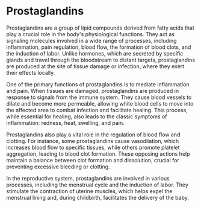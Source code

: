 [//]: # (source: gpt-40)

# Prostaglandins

Prostaglandins are a group of lipid compounds derived from fatty acids that play a crucial role in the body's physiological functions. They act as signaling molecules involved in a wide range of processes, including inflammation, pain regulation, blood flow, the formation of blood clots, and the induction of labor. Unlike hormones, which are secreted by specific glands and travel through the bloodstream to distant targets, prostaglandins are produced at the site of tissue damage or infection, where they exert their effects locally.

One of the primary functions of prostaglandins is to mediate inflammation and pain. When tissues are damaged, prostaglandins are produced in response to signals from the immune system. They cause blood vessels to dilate and become more permeable, allowing white blood cells to move into the affected area to combat infection and facilitate healing. This process, while essential for healing, also leads to the classic symptoms of inflammation: redness, heat, swelling, and pain.

Prostaglandins also play a vital role in the regulation of blood flow and clotting. For instance, some prostaglandins cause vasodilation, which increases blood flow to specific tissues, while others promote platelet aggregation, leading to blood clot formation. These opposing actions help maintain a balance between clot formation and dissolution, crucial for preventing excessive bleeding or clotting.

In the reproductive system, prostaglandins are involved in various processes, including the menstrual cycle and the induction of labor. They stimulate the contraction of uterine muscles, which helps expel the menstrual lining and, during childbirth, facilitates the delivery of the baby.
